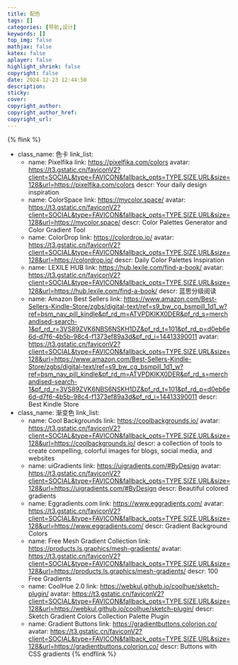 ```yaml
---
title: 配色
tags: []
categories: [导航,设计]
keywords: []
top_img: false
mathjax: false
katex: false
aplayer: false
highlight_shrink: false
copyright: false
date: 2024-12-23 12:44:50
description:
sticky:
cover:
copyright_author:
copyright_author_href:
copyright_url:
---
```



{% flink %}
- class_name:  色卡
  link_list:
    - name: Pixelfika
      link: https://pixelfika.com/colors
      avatar: https://t3.gstatic.cn/faviconV2?client=SOCIAL&type=FAVICON&fallback_opts=TYPE,SIZE,URL&size=128&url=https://pixelfika.com/colors
      descr: Your daily design inspiration
    - name: ColorSpace
      link: https://mycolor.space/
      avatar: https://t3.gstatic.cn/faviconV2?client=SOCIAL&type=FAVICON&fallback_opts=TYPE,SIZE,URL&size=128&url=https://mycolor.space/
      descr: Color Palettes Generator and Color Gradient Tool
    - name: ColorDrop
      link: https://colordrop.io/
      avatar: https://t3.gstatic.cn/faviconV2?client=SOCIAL&type=FAVICON&fallback_opts=TYPE,SIZE,URL&size=128&url=https://colordrop.io/
      descr: Daily Color Palettes Inspiration
    - name: LEXILE HUB
      link: https://hub.lexile.com/find-a-book/
      avatar: https://t3.gstatic.cn/faviconV2?client=SOCIAL&type=FAVICON&fallback_opts=TYPE,SIZE,URL&size=128&url=https://hub.lexile.com/find-a-book/
      descr: 蓝思分级阅读
    - name: Amazon Best Sellers
      link: https://www.amazon.com/Best-Sellers-Kindle-Store/zgbs/digital-text/ref=s9_bw_cg_bsmpill_1d1_w?ref=bsm_nav_pill_kindle&pf_rd_m=ATVPDKIKX0DER&pf_rd_s=merchandised-search-1&pf_rd_r=3VS89ZVK6NBS6NSKH1DZ&pf_rd_t=101&pf_rd_p=d0eb6e6d-d7f6-4b5b-98c4-f1373ef89a3d&pf_rd_i=14413390011
      avatar: https://t3.gstatic.cn/faviconV2?client=SOCIAL&type=FAVICON&fallback_opts=TYPE,SIZE,URL&size=128&url=https://www.amazon.com/Best-Sellers-Kindle-Store/zgbs/digital-text/ref=s9_bw_cg_bsmpill_1d1_w?ref=bsm_nav_pill_kindle&pf_rd_m=ATVPDKIKX0DER&pf_rd_s=merchandised-search-1&pf_rd_r=3VS89ZVK6NBS6NSKH1DZ&pf_rd_t=101&pf_rd_p=d0eb6e6d-d7f6-4b5b-98c4-f1373ef89a3d&pf_rd_i=14413390011
      descr: Best Kindle Store
- class_name:  渐变色
  link_list:
    - name: Cool Backgrounds
      link: https://coolbackgrounds.io/
      avatar: https://t3.gstatic.cn/faviconV2?client=SOCIAL&type=FAVICON&fallback_opts=TYPE,SIZE,URL&size=128&url=https://coolbackgrounds.io/
      descr: a collection of tools to create compelling, colorful images for blogs, social media, and websites
    - name: uiGradients
      link: https://uigradients.com/#ByDesign
      avatar: https://t3.gstatic.cn/faviconV2?client=SOCIAL&type=FAVICON&fallback_opts=TYPE,SIZE,URL&size=128&url=https://uigradients.com/#ByDesign
      descr: Beautiful colored gradients
    - name: Eggradients.com
      link: https://www.eggradients.com/
      avatar: https://t3.gstatic.cn/faviconV2?client=SOCIAL&type=FAVICON&fallback_opts=TYPE,SIZE,URL&size=128&url=https://www.eggradients.com/
      descr: Gradient Background Colors
    - name: Free Mesh Gradient Collection
      link: https://products.ls.graphics/mesh-gradients/
      avatar: https://t3.gstatic.cn/faviconV2?client=SOCIAL&type=FAVICON&fallback_opts=TYPE,SIZE,URL&size=128&url=https://products.ls.graphics/mesh-gradients/
      descr: 100 Free Gradients
    - name: CoolHue 2.0
      link: https://webkul.github.io/coolhue/sketch-plugin/
      avatar: https://t3.gstatic.cn/faviconV2?client=SOCIAL&type=FAVICON&fallback_opts=TYPE,SIZE,URL&size=128&url=https://webkul.github.io/coolhue/sketch-plugin/
      descr: Sketch Gradient Colors Collection Palette Plugin
    - name: Gradient Buttons
      link: https://gradientbuttons.colorion.co/
      avatar: https://t3.gstatic.cn/faviconV2?client=SOCIAL&type=FAVICON&fallback_opts=TYPE,SIZE,URL&size=128&url=https://gradientbuttons.colorion.co/
      descr: Buttons with CSS gradients
{% endflink %}

